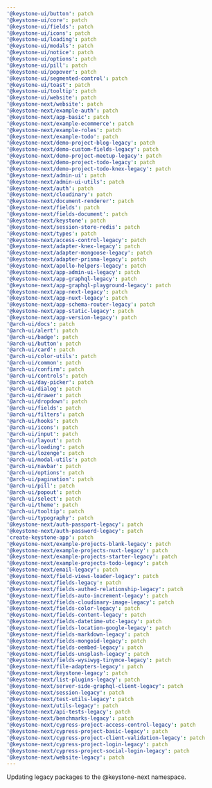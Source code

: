 ```yaml
---
'@keystone-ui/button': patch
'@keystone-ui/core': patch
'@keystone-ui/fields': patch
'@keystone-ui/icons': patch
'@keystone-ui/loading': patch
'@keystone-ui/modals': patch
'@keystone-ui/notice': patch
'@keystone-ui/options': patch
'@keystone-ui/pill': patch
'@keystone-ui/popover': patch
'@keystone-ui/segmented-control': patch
'@keystone-ui/toast': patch
'@keystone-ui/tooltip': patch
'@keystone-ui/website': patch
'@keystone-next/website': patch
'@keystone-next/example-auth': patch
'@keystone-next/app-basic': patch
'@keystone-next/example-ecommerce': patch
'@keystone-next/example-roles': patch
'@keystone-next/example-todo': patch
'@keystone-next/demo-project-blog-legacy': patch
'@keystone-next/demo-custom-fields-legacy': patch
'@keystone-next/demo-project-meetup-legacy': patch
'@keystone-next/demo-project-todo-legacy': patch
'@keystone-next/demo-project-todo-knex-legacy': patch
'@keystone-next/admin-ui': patch
'@keystone-next/admin-ui-utils': patch
'@keystone-next/auth': patch
'@keystone-next/cloudinary': patch
'@keystone-next/document-renderer': patch
'@keystone-next/fields': patch
'@keystone-next/fields-document': patch
'@keystone-next/keystone': patch
'@keystone-next/session-store-redis': patch
'@keystone-next/types': patch
'@keystone-next/access-control-legacy': patch
'@keystone-next/adapter-knex-legacy': patch
'@keystone-next/adapter-mongoose-legacy': patch
'@keystone-next/adapter-prisma-legacy': patch
'@keystone-next/apollo-helpers-legacy': patch
'@keystone-next/app-admin-ui-legacy': patch
'@keystone-next/app-graphql-legacy': patch
'@keystone-next/app-graphql-playground-legacy': patch
'@keystone-next/app-next-legacy': patch
'@keystone-next/app-nuxt-legacy': patch
'@keystone-next/app-schema-router-legacy': patch
'@keystone-next/app-static-legacy': patch
'@keystone-next/app-version-legacy': patch
'@arch-ui/docs': patch
'@arch-ui/alert': patch
'@arch-ui/badge': patch
'@arch-ui/button': patch
'@arch-ui/card': patch
'@arch-ui/color-utils': patch
'@arch-ui/common': patch
'@arch-ui/confirm': patch
'@arch-ui/controls': patch
'@arch-ui/day-picker': patch
'@arch-ui/dialog': patch
'@arch-ui/drawer': patch
'@arch-ui/dropdown': patch
'@arch-ui/fields': patch
'@arch-ui/filters': patch
'@arch-ui/hooks': patch
'@arch-ui/icons': patch
'@arch-ui/input': patch
'@arch-ui/layout': patch
'@arch-ui/loading': patch
'@arch-ui/lozenge': patch
'@arch-ui/modal-utils': patch
'@arch-ui/navbar': patch
'@arch-ui/options': patch
'@arch-ui/pagination': patch
'@arch-ui/pill': patch
'@arch-ui/popout': patch
'@arch-ui/select': patch
'@arch-ui/theme': patch
'@arch-ui/tooltip': patch
'@arch-ui/typography': patch
'@keystone-next/auth-passport-legacy': patch
'@keystone-next/auth-password-legacy': patch
'create-keystone-app': patch
'@keystone-next/example-projects-blank-legacy': patch
'@keystone-next/example-projects-nuxt-legacy': patch
'@keystone-next/example-projects-starter-legacy': patch
'@keystone-next/example-projects-todo-legacy': patch
'@keystone-next/email-legacy': patch
'@keystone-next/field-views-loader-legacy': patch
'@keystone-next/fields-legacy': patch
'@keystone-next/fields-authed-relationship-legacy': patch
'@keystone-next/fields-auto-increment-legacy': patch
'@keystone-next/fields-cloudinary-image-legacy': patch
'@keystone-next/fields-color-legacy': patch
'@keystone-next/fields-content-legacy': patch
'@keystone-next/fields-datetime-utc-legacy': patch
'@keystone-next/fields-location-google-legacy': patch
'@keystone-next/fields-markdown-legacy': patch
'@keystone-next/fields-mongoid-legacy': patch
'@keystone-next/fields-oembed-legacy': patch
'@keystone-next/fields-unsplash-legacy': patch
'@keystone-next/fields-wysiwyg-tinymce-legacy': patch
'@keystone-next/file-adapters-legacy': patch
'@keystone-next/keystone-legacy': patch
'@keystone-next/list-plugins-legacy': patch
'@keystone-next/server-side-graphql-client-legacy': patch
'@keystone-next/session-legacy': patch
'@keystone-next/test-utils-legacy': patch
'@keystone-next/utils-legacy': patch
'@keystone-next/api-tests-legacy': patch
'@keystone-next/benchmarks-legacy': patch
'@keystone-next/cypress-project-access-control-legacy': patch
'@keystone-next/cypress-project-basic-legacy': patch
'@keystone-next/cypress-project-client-validation-legacy': patch
'@keystone-next/cypress-project-login-legacy': patch
'@keystone-next/cypress-project-social-login-legacy': patch
'@keystone-next/website-legacy': patch
---
```


Updating legacy packages to the @keystone-next namespace.
